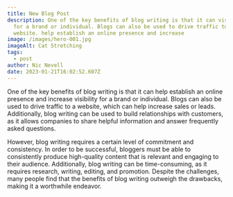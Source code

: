 ```yaml
---
title: New Blog Post
description: One of the key benefits of blog writing is that it can visibility
  for a brand or individual. Blogs can also be used to drive traffic to a
  website. help establish an online presence and increase
image: /images/hero-001.jpg
imageAlt: Cat Stretching
tags:
  - post
author: Nic Nevell
date: 2023-01-21T16:02:52.607Z
---
```

One of the key benefits of blog writing is that it can help establish an online presence and increase visibility for a brand or individual. Blogs can also be used to drive traffic to a website, which can help increase sales or leads. Additionally, blog writing can be used to build relationships with customers, as it allows companies to share helpful information and answer frequently asked questions.

However, blog writing requires a certain level of commitment and consistency. In order to be successful, bloggers must be able to consistently produce high-quality content that is relevant and engaging to their audience. Additionally, blog writing can be time-consuming, as it requires research, writing, editing, and promotion. Despite the challenges, many people find that the benefits of blog writing outweigh the drawbacks, making it a worthwhile endeavor.